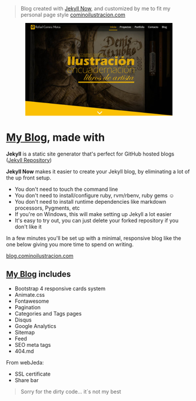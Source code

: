 
> Blog created with [Jekyll Now](https://github.com/barryclark/jekyll-now), and customized by me to fit my personal page style
[cominoilustracion.com](https://cominoilustracion.com)

<p align="center"><img src="images/captura-miweb.jpg" width="400px"></p>

# [My Blog](https://blog.cominoilustracion.com), made with

**Jekyll** is a static site generator that's perfect for GitHub hosted blogs ([Jekyll Repository](https://github.com/jekyll/jekyll))

**Jekyll Now** makes it easier to create your Jekyll blog, by eliminating a lot of the up front setup.

- You don't need to touch the command line
- You don't need to install/configure ruby, rvm/rbenv, ruby gems :relaxed:
- You don't need to install runtime dependencies like markdown processors, Pygments, etc
- If you're on Windows, this will make setting up Jekyll a lot easier
- It's easy to try out, you can just delete your forked repository if you don't like it

In a few minutes you'll be set up with a minimal, responsive blog like the one below giving you more time to spend on writing.

[blog.cominoilustracion.com](https://blog.cominoilustracion.com)

## [My Blog](https://blog.cominoilustracion.com) includes

- Bootstrap 4 responsive cards system
- Animate.css
- Fontawesome
- Pagination
- Categories and Tags pages
- Disqus
- Google Analytics
- Sitemap
- Feed
- SEO meta tags
- 404.md

From webJeda:

- SSL certificate
- Share bar

> Sorry for the dirty code... it´s not my best
